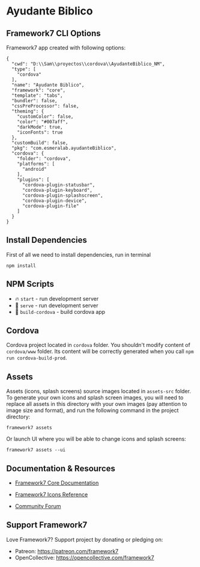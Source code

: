 # Ayudante Biblico

## Framework7 CLI Options

Framework7 app created with following options:

```
{
  "cwd": "D:\\Sam\\proyectos\\cordova\\AyudanteBiblico_NM",
  "type": [
    "cordova"
  ],
  "name": "Ayudante Biblico",
  "framework": "core",
  "template": "tabs",
  "bundler": false,
  "cssPreProcessor": false,
  "theming": {
    "customColor": false,
    "color": "#007aff",
    "darkMode": true,
    "iconFonts": true
  },
  "customBuild": false,
  "pkg": "com.esmeralab.ayudanteBiblico",
  "cordova": {
    "folder": "cordova",
    "platforms": [
      "android"
    ],
    "plugins": [
      "cordova-plugin-statusbar",
      "cordova-plugin-keyboard",
      "cordova-plugin-splashscreen",
      "cordova-plugin-device",
      "cordova-plugin-file"
    ]
  }
}
```

## Install Dependencies

First of all we need to install dependencies, run in terminal
```
npm install
```

## NPM Scripts

* 🔥 `start` - run development server
* 🔧 `serve` - run development server
* 📱 `build-cordova` - build cordova app
## Cordova

Cordova project located in `cordova` folder. You shouldn't modify content of `cordova/www` folder. Its content will be correctly generated when you call `npm run cordova-build-prod`.



## Assets

Assets (icons, splash screens) source images located in `assets-src` folder. To generate your own icons and splash screen images, you will need to replace all assets in this directory with your own images (pay attention to image size and format), and run the following command in the project directory:

```
framework7 assets
```

Or launch UI where you will be able to change icons and splash screens:

```
framework7 assets --ui
```



## Documentation & Resources

* [Framework7 Core Documentation](https://framework7.io/docs/)



* [Framework7 Icons Reference](https://framework7.io/icons/)
* [Community Forum](https://forum.framework7.io)

## Support Framework7

Love Framework7? Support project by donating or pledging on:
- Patreon: https://patreon.com/framework7
- OpenCollective: https://opencollective.com/framework7